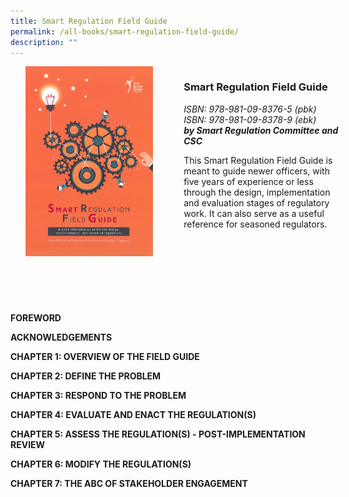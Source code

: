 ```yaml
---
title: Smart Regulation Field Guide
permalink: /all-books/smart-regulation-field-guide/
description: ""
---
```

<style>

	
.grid-container {
	display: grid;
	grid-template-columns: 50% 50%;
	grid-gap: 5%
	}
	
img {
		object-fit: contain;
		width: 100%;
		height: 80%;
	}	


</style>


<div class="grid-container">
	<div class="grid-child"><img src="/images/Books/Smart%20Regulation%20Field%20Guide.png"></div>
	<div class="grid-child">
		<h3>Smart Regulation Field Guide</h3>
		<i>ISBN: 978-981-09-8376-5 (pbk)</i><br>
		<i>ISBN: 978-981-09-8378-9 (ebk)</i><br>
		<b><i>by Smart Regulation Committee and CSC</i></b>
		<p>This Smart Regulation Field Guide is meant to guide newer officers, with five years of experience or less through the design, implementation and evaluation stages of regulatory work. It can also serve as a useful reference for seasoned regulators.</p>
	</div>

</div>



<div>

<p><b>FOREWORD</b></p>
<p><b>ACKNOWLEDGEMENTS</b></p>
<p><b>CHAPTER 1: OVERVIEW OF THE FIELD GUIDE</b></p>
<p><b>CHAPTER 2: DEFINE THE PROBLEM</b></p>
<p><b>CHAPTER 3: RESPOND TO THE PROBLEM</b></p>
<p><b>CHAPTER 4: EVALUATE AND ENACT THE REGULATION(S)</b></p>
<p><b>CHAPTER 5: ASSESS THE REGULATION(S) - POST-IMPLEMENTATION REVIEW</b></p>
<p><b>CHAPTER 6: MODIFY THE REGULATION(S)</b></p>
<p><b>CHAPTER 7: THE ABC OF STAKEHOLDER ENGAGEMENT</b></p>
</div>